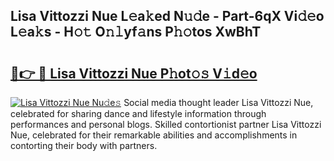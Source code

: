## Lisa Vittozzi Nue L𝚎a𝚔ed N𝚞𝚍e - Part-6qX Vi𝚍𝚎o L𝚎a𝚔s - H𝚘𝚝 O𝚗𝚕yf𝚊ns P𝚑𝚘tos XwBhT

# <h2><a href="http://kf33c0t.oniu.top/?m=Lisa+Vittozzi+Nue">🔗👉 🔴 Lisa Vittozzi Nue P𝚑ot𝚘𝚜 V𝚒d𝚎o</a></h2>

[![Lisa Vittozzi Nue Nu𝚍e𝚜](https://i.imgur.com/0qMVB7G.gif)](http://kf33c0t.oniu.top/?m=Lisa+Vittozzi+Nue)
Social media thought leader Lisa Vittozzi Nue, celebrated for sharing dance and lifestyle information through performances and personal blogs. Skilled contortionist partner Lisa Vittozzi Nue, celebrated for their remarkable abilities and accomplishments in contorting their body with partners.  
